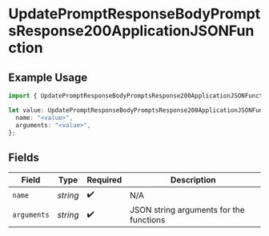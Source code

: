 # UpdatePromptResponseBodyPromptsResponse200ApplicationJSONFunction

## Example Usage

```typescript
import { UpdatePromptResponseBodyPromptsResponse200ApplicationJSONFunction } from "orq-poc-typescript-multi-env-version/models/operations";

let value: UpdatePromptResponseBodyPromptsResponse200ApplicationJSONFunction = {
  name: "<value>",
  arguments: "<value>",
};
```

## Fields

| Field                                   | Type                                    | Required                                | Description                             |
| --------------------------------------- | --------------------------------------- | --------------------------------------- | --------------------------------------- |
| `name`                                  | *string*                                | :heavy_check_mark:                      | N/A                                     |
| `arguments`                             | *string*                                | :heavy_check_mark:                      | JSON string arguments for the functions |